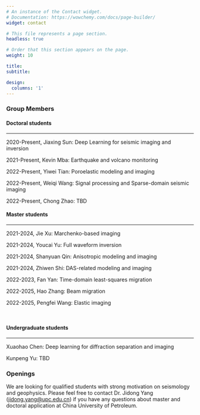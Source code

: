 ```yaml
---
# An instance of the Contact widget.
# Documentation: https://wowchemy.com/docs/page-builder/
widget: contact

# This file represents a page section.
headless: true

# Order that this section appears on the page.
weight: 10

title:
subtitle:

design:
  columns: '1'
---
```


### Group Members

#### Doctoral students
---
2020-Present, Jiaxing Sun: Deep Learning for seismic imaging and inversion

2021-Present, Kevin Mba: Earthquake and volcano monitoring

2022-Present, Yiwei Tian: Poroelastic modeling and imaging

2022-Present, Weiqi Wang: Signal processing and Sparse-domain seismic imaging

2022-Present, Chong Zhao: TBD
<br/>

#### Master students

---

2021-2024, Jie Xu: Marchenko-based imaging

2021-2024, Youcai Yu: Full waveform inversion

2021-2024, Shanyuan Qin: Anisotropic modeling and imaging

2021-2024, Zhiwen Shi: DAS-related modeling and imaging

2022-2023, Fan Yan: Time-domain least-squares migration

2022-2025, Hao Zhang: Beam migration

2022-2025, Pengfei Wang: Elastic imaging

<br/>

#### Undergraduate students

---
Xuaohao Chen: Deep learning for diffraction separation and imaging

Kunpeng Yu: TBD
<br/>

### Openings

We are looking for qualified students with strong motivation on seismology and geophysics. Please feel free to contact Dr. Jidong Yang ([jidong.yang@upc.edu.cn](mailto:jidong.yang@upc.edu.cn)) if you have any questions about master and doctoral application at China University of Petroleum.

